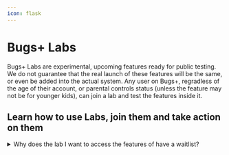 ```yaml
---
icon: flask
---
```


# Bugs+ Labs

Bugs+ Labs are experimental, upcoming features ready for public testing. We do not guarantee that the real launch of these features will be the same, or even be added into the actual system. Any user on Bugs+, regradless of the age of their account, or parental controls status (unless the feature may not be for younger kids), can join a lab and test the features inside it.

## Learn how to use Labs, join them and take action on them

<details>

<summary>Why does the lab I want to access the features of have a waitlist?</summary>

Some labs require applying or waiting, while others, are open to the whole public. If you are given the option to **Add me to the waitlist** or **Apply To Access This Feature**, tap it, and we will consider adding you, or adding you to the lab when it gets released to the whole public. If you are given the option to **Join & Enable This Lab’s Features**, tap it and join the lab.

The best thing is that if you join a lab, the Bugs+ Labs features will stay until you leave or the lab shuts down.

If you get waitlisted, the wait won’t take long, so watch for the notification that says you get access!

</details>
